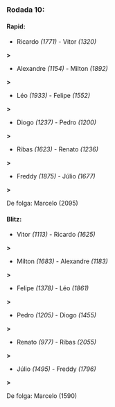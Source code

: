 ### Rodada 10:

#### Rapid:

* Ricardo *(1771)*     -     Vitor *(1320)*

 **>** 
* Alexandre *(1154)*     -     Milton *(1892)*

 **>** 
* Léo *(1933)*     -     Felipe *(1552)*

 **>** 
* Diogo *(1237)*     -     Pedro *(1200)*

 **>** 
* Ribas *(1623)*     -     Renato *(1236)*

 **>** 
* Freddy *(1875)*     -     Júlio *(1677)*

 **>** 

De folga: Marcelo (2095)

#### Blitz:

* Vitor *(1113)*     -     Ricardo *(1625)*

 **>** 
* Milton *(1683)*     -     Alexandre *(1183)*

 **>** 
* Felipe *(1378)*     -     Léo *(1861)*

 **>** 
* Pedro *(1205)*     -     Diogo *(1455)*

 **>** 
* Renato *(977)*     -     Ribas *(2055)*

 **>** 
* Júlio *(1495)*     -     Freddy *(1796)*

 **>** 

De folga: Marcelo (1590)

